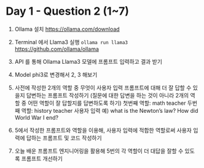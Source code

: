 # Day 1 - Question 2 (1~7)

1. Ollama 설치
https://ollama.com/download

2. Terminal 에서 Llama3 실행
`ollama run llama3`
https://github.com/ollama/ollama

3. API 를 통해 Ollama Llama3 모델에 프롬프트 입력하고 결과 받기

4. Model phi3로 변경해서 2, 3 해보기

5. 사전에 작성한 2개의 역할 중 무엇이 사용자 입력 프롬프트에 대해 더 잘 답할 수 있을지 답변하는 프롬프트 작성하기 (질문에 대한 답변을 하는 것이 아니라 2개의 역할 중 어떤 역할이 잘 답할지를 답변하도록 하기)
첫번째 역할: math teacher
두번째 역할: history teacher
사용자 입력 예) what is the Newton’s law? How did World War I end?

6. 5에서 작성한 프롬프트와 역할을 이용해, 사용자 입력에 적합한 역할로써 사용자 입력에 답하는 프롬프트 및 코드 작성하기

7. 오늘 배운 프롬프트 엔지니어링을 활용해 5번의 각 역할이 더 대답을 잘할 수 있도록 프롬프트 개선하기

